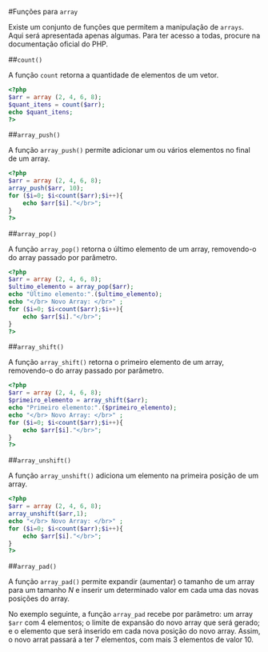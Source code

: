 #Funções para `array`

Existe um conjunto de funções que permitem a manipulação de `arrays`. Aqui será apresentada apenas algumas. Para ter acesso a todas, procure na  documentação oficial do PHP. 

##`count()`

A função `count` retorna a quantidade de elementos de um vetor. 

```php
<?php
$arr = array (2, 4, 6, 8);
$quant_itens = count($arr);
echo $quant_itens;
?>
```

##`array_push()`

A função `array_push()` permite adicionar um ou vários elementos no final de um array. 

```php
<?php
$arr = array (2, 4, 6, 8);
array_push($arr, 10);
for ($i=0; $i<count($arr);$i++){
    echo $arr[$i]."</br>";
}
?>
```

##`array_pop()`

A função `array_pop()` retorna o último elemento de um array, removendo-o do array passado por parâmetro. 

```php
<?php
$arr = array (2, 4, 6, 8);
$ultimo_elemento = array_pop($arr);
echo "Ùltimo elemento:".($ultimo_elemento);
echo "</br> Novo Array: </br>" ;
for ($i=0; $i<count($arr);$i++){
    echo $arr[$i]."</br>";
}
?>
```

##`array_shift()`

A função `array_shift()` retorna o primeiro elemento de um array, removendo-o do array passado por parâmetro.

```php
<?php
$arr = array (2, 4, 6, 8);
$primeiro_elemento = array_shift($arr);
echo "Primeiro elemento:".($primeiro_elemento);
echo "</br> Novo Array: </br>" ;
for ($i=0; $i<count($arr);$i++){
    echo $arr[$i]."</br>";
}
?>
```

##`array_unshift()`

A função `array_unshift()` adiciona um elemento na primeira posição de um array.

```php
<?php
$arr = array (2, 4, 6, 8);
array_unshift($arr,1);
echo "</br> Novo Array: </br>" ;
for ($i=0; $i<count($arr);$i++){
    echo $arr[$i]."</br>";
}
?>
```

##`array_pad()`

A função `array_pad()` permite expandir (aumentar) o tamanho de um array para um tamanho *N* e inserir um determinado valor em cada uma das novas posições do array. 

No exemplo seguinte, a função `array_pad` recebe por parâmetro: um array `$arr` com 4 elementos; o limite de expansão do novo array que será gerado; e o elemento que será inserido em cada nova posição do novo array. Assim, o novo arrat passará a ter 7 elementos, com mais 3 elementos de valor 10.

